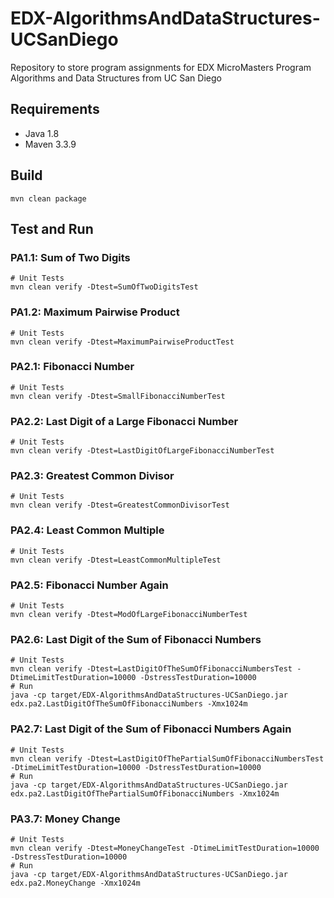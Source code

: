 # EDX-AlgorithmsAndDataStructures-UCSanDiego
Repository to store program assignments for EDX MicroMasters Program Algorithms and Data Structures from UC San Diego

## Requirements
* Java 1.8
* Maven 3.3.9

## Build
```shell script
mvn clean package
```

## Test and Run

### PA1.1: Sum of Two Digits
```shell script
# Unit Tests
mvn clean verify -Dtest=SumOfTwoDigitsTest
```

### PA1.2: Maximum Pairwise Product
```shell script
# Unit Tests
mvn clean verify -Dtest=MaximumPairwiseProductTest
```

### PA2.1: Fibonacci Number
```shell script
# Unit Tests
mvn clean verify -Dtest=SmallFibonacciNumberTest
```

### PA2.2: Last Digit of a Large Fibonacci Number
```shell script
# Unit Tests
mvn clean verify -Dtest=LastDigitOfLargeFibonacciNumberTest
```

### PA2.3: Greatest Common Divisor
```shell script
# Unit Tests
mvn clean verify -Dtest=GreatestCommonDivisorTest
```

### PA2.4: Least Common Multiple
```shell script
# Unit Tests
mvn clean verify -Dtest=LeastCommonMultipleTest
```

### PA2.5: Fibonacci Number Again
```shell script
# Unit Tests
mvn clean verify -Dtest=ModOfLargeFibonacciNumberTest
```

### PA2.6: Last Digit of the Sum of Fibonacci Numbers
```shell script
# Unit Tests
mvn clean verify -Dtest=LastDigitOfTheSumOfFibonacciNumbersTest -DtimeLimitTestDuration=10000 -DstressTestDuration=10000
# Run
java -cp target/EDX-AlgorithmsAndDataStructures-UCSanDiego.jar edx.pa2.LastDigitOfTheSumOfFibonacciNumbers -Xmx1024m
```

### PA2.7: Last Digit of the Sum of Fibonacci Numbers Again
```shell script
# Unit Tests
mvn clean verify -Dtest=LastDigitOfThePartialSumOfFibonacciNumbersTest -DtimeLimitTestDuration=10000 -DstressTestDuration=10000
# Run
java -cp target/EDX-AlgorithmsAndDataStructures-UCSanDiego.jar edx.pa2.LastDigitOfThePartialSumOfFibonacciNumbers -Xmx1024m
```

### PA3.7: Money Change
```shell script
# Unit Tests
mvn clean verify -Dtest=MoneyChangeTest -DtimeLimitTestDuration=10000 -DstressTestDuration=10000
# Run
java -cp target/EDX-AlgorithmsAndDataStructures-UCSanDiego.jar edx.pa2.MoneyChange -Xmx1024m
```
